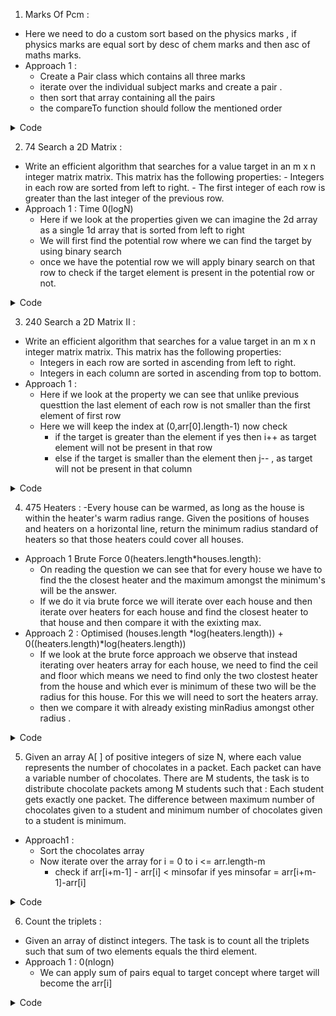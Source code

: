 1. Marks Of Pcm :
  - Here we need to do a custom sort based on the physics marks , if physics marks are equal sort by desc of chem marks and then asc of maths marks.
  - Approach 1 : 
    - Create a Pair class which contains all three marks 
    - iterate over the individual subject marks and create a pair .
    - then sort that array containing all the pairs
    - the compareTo function should follow the mentioned order

<details><summary>Code</summary>
<p>

```java
 public static class Pair implements Comparable<Pair>{
        int phy;
        int chem;
        int maths;
        Pair(int phy, int chem, int maths){
            this.phy = phy;
            this.chem = chem;
            this.maths = maths;
        }
        public int compareTo(Pair other){
            if(this.phy!=other.phy){
                return this.phy-other.phy;
            }else if(this.chem != other.chem){
                return -(this.chem - other.chem);
            }else{
                return this.maths-other.maths;
            }
        }
    }

    /*You have to complete the body of customSort function, 
    after sorting final changes should be made in given arrays only. */
    public static void customSort(int[]phy,int[]chem,int[]math) {
        //write your code here
        Pair[] res = new Pair[phy.length];
        for(int i = 0;i<res.length;i++){
            res[i] = new Pair(phy[i],chem[i],math[i]);
        }
        Arrays.sort(res);
        for(int i = 0;i<res.length;i++){
            Pair p = res[i];
            phy[i] = p.phy;
            chem[i] = p.chem;
            math[i] = p.maths;
        }
        
    }
```
  
</p>
</details>


 2. 74 Search a 2D Matrix :
  -   Write an efficient algorithm that searches for a value target in an m x n integer matrix matrix. This matrix has the following properties:
    -   Integers in each row are sorted from left to right.
    -   The first integer of each row is greater than the last integer of the previous row.
  - Approach 1 : Time 0(logN)
    - Here if we look at the properties given we can imagine the 2d array as a single 1d array that is sorted from left to right
    - We will first find the potential row where we can find the target by using binary search
    - once we have the potential row we will apply binary search on that row to check if the target element is present in the potential row or not.
 
<details><summary>Code</summary>
<p>

```java
public int findPotentialRow(int[][] matrix, int target){
        int i = 0,j=matrix.length-1;
        while(i<=j){
            int mid = (i+j)/2;
            if(matrix[mid][0] <= target && target<=matrix[mid][matrix[0].length-1]) return mid;
            else if(matrix[mid][0]>target){
                j= mid-1;
            }else{
                i = mid+1;
            }
        }
        return -1;
    }
    public boolean searchMatrix(int[][] matrix, int target) {
        int k = findPotentialRow(matrix,target);
      
        if(k == -1) return false;
        int i = 0,j=matrix[0].length-1;
        while(i<=j){
            int mid = (i+j)/2;
            if(matrix[k][mid] == target) return true;
            else if(matrix[k][mid] > target){
                j=mid-1;
            }else{
                i=mid+1;
            }
        }
        return false;
    }
```
  
</p>
</details>

 
3. 240 Search a 2D Matrix II :
  - Write an efficient algorithm that searches for a value target in an m x n integer matrix matrix. This matrix has the following properties:
    - Integers in each row are sorted in ascending from left to right.
    - Integers in each column are sorted in ascending from top to bottom. 
  - Approach 1 : 
    - Here if we look at the property we can see that unlike previous questtion the last element of each row is not smaller than the first element of first row
    - Here we will keep the index at (0,arr[0].length-1) now check
      -  if the target is greater than the element if yes then i++ as target element will not be present in that row
      -  else if the target is smaller than the element then j-- , as target will not be present in that column


<details><summary>Code</summary>
<p>

```java
public boolean searchMatrix(int[][] matrix, int target) {
        int i = 0,j=matrix[0].length-1;
        while(j>=0 && i<matrix.length ){
            if(matrix[i][j] == target) return true;
            else if(matrix[i][j] >target){
                j--;
            }else{
                i++;
            }
        }
        return false;
    }
```
  
</p>
</details>

  
4. 475 Heaters :
  -Every house can be warmed, as long as the house is within the heater's warm radius range. Given the positions of houses and heaters on a horizontal line, return the minimum radius standard of heaters so that those heaters could cover all houses.
  - Approach 1 Brute Force 0(heaters.length*houses.length): 
    - On reading the question we can see that for every house we have to find the the closest heater and the maximum amongst the minimum's will be the answer.
    - If we do it via brute force we will iterate over each house and then iterate over heaters for each house and find the closest heater to that house and then compare it with the exixting max.
  - Approach 2 : Optimised (houses.length *log(heaters.length)) + 0((heaters.length)*log(heaters.length))
    - If we look at the brute force approach we observe that instead iterating over heaters array for each house, we need to find the ceil and floor which means we need to find only the two clostest heater from the house and which ever is minimum of these two will be the radius for this house. For this we will need to sort the heaters array.
    - then we compare it with already existing minRadius amongst other radius .


  
<details><summary>Code</summary>
<p>

```java
  
  class Pair{
        int ceil;
        int floor;
        Pair(int ceil, int floor){
            this.ceil= ceil;
            this.floor = floor;
        }
    }
    public Pair helper(int house,int[] heaters){
        //here we find the heater which is closest to the house i.e. closest heater will be either just before the house or just after the house so we find ceil and floor
        int lo = 0,hi = heaters.length-1;
        int possibleceil=Integer.MAX_VALUE,possiblefloor=Integer.MIN_VALUE;
        while(lo<=hi){
            int mid = (lo+hi)/2;
            
            if(heaters[mid] == house){
                return new Pair(0,0);
            }else if(heaters[mid] > house){
                // System.out.println("cc");
                possibleceil = heaters[mid];
                hi = mid-1;
            }else{
                possiblefloor = heaters[mid];
                lo = mid+1;
            }
            
        }
        return new Pair(possibleceil,possiblefloor);
        
    }
    public int findRadius(int[] houses, int[] heaters) {
        int minumumRadius = 0;
        Arrays.sort(heaters);
        for(int i = 0;i<houses.length;i++){
            Pair p = helper(houses[i],heaters);
            // System.out.println(p.floor + " " +p.ceil);
            int d1 = (p.ceil==Integer.MAX_VALUE ? Integer.MAX_VALUE:p.ceil - houses[i]);
            int d2 = (p.floor == Integer.MIN_VALUE) ? Integer.MAX_VALUE:houses[i]-p.floor;
            int m = Math.min(d1,d2);
            minumumRadius = Math.max(m,minumumRadius);
        }
        return minumumRadius;
    }
```
  
</p>
</details>
  
  
5. Given an array A[ ] of positive integers of size N, where each value represents the number of chocolates in a packet. Each packet can have a variable number of chocolates. There are M students, the task is to distribute chocolate packets among M students such that :
    Each student gets exactly one packet.
    The difference between maximum number of chocolates given to a student and minimum number of chocolates given to a student is minimum.
  - Approach1 : 
    - Sort the chocolates array
    - Now iterate over the array for i = 0 to i <= arr.length-m
      - check if arr[i+m-1] - arr[i] < minsofar if yes minsofar = arr[i+m-1]-arr[i]

<details><summary>Code</summary>
<p>

```java
   public long findMinDiff (ArrayList<Long> a, long n, long m)
    {
        Collections.sort(a);
        // your code here
        long minsofar = Integer.MAX_VALUE;
        for(int i = 0;i<=a.size()-(int)(m);i++){
            long gap = a.get(i+(int)(m)-1)-a.get(i);
            if(gap<minsofar){
                minsofar = gap;
            }
        }
        return minsofar;
    }
  
```
  
    
</p>
</details>
  
  
6. Count the triplets :
  - Given an array of distinct integers. The task is to count all the triplets such that sum of two elements equals the third element.
  - Approach 1 : 0(nlogn)
    - We can apply sum of pairs equal to target concept where target will become the arr[i]
 
  
<details><summary>Code</summary>
<p>

```java
  
  int pairsum(int[] arr, int target,int i,int j){
        int count = 0;
        while(i<j){
            int sum = arr[i]+arr[j];
            if(sum == target){
                count++;
                i++;
                j--;
            }else if (sum > target){
                j--;
            }else{
                i++;
            }
        }
        return count;
    }
    int countTriplet(int arr[], int n) {
        // code here
        Arrays.sort(arr);
        int res = 0;
        for(int i = n-1;i>=2;i--){
            res+=pairsum(arr,arr[i],0,i-1);
        }
        return res;
    }
  
```
  
    
</p>
</details>
